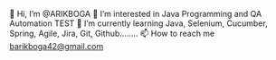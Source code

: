 👋 Hi, I’m @ARIKBOGA
👀 I’m interested in Java Programming and QA Automation TEST
🌱 I’m currently learning Java, Selenium, Cucumber, Spring, Agile, Jira, Git, Github........
📫 How to reach me barikboga42@gmail.com
